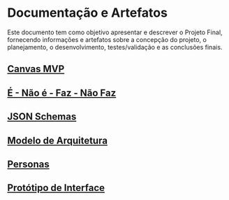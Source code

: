 <h1>Documentação e Artefatos</h1>

Este documento tem como objetivo apresentar e descrever o Projeto Final, fornecendo informações e artefatos sobre a concepção do projeto, o planejamento, o desenvolvimento, testes/validação e as conclusões finais.

[<h2>Canvas MVP</h2>](./Canvas/canvasMvp.md)

[<h2>É - Não é - Faz - Não Faz</h2>](https://github.com/danielandrade47/projetoFinal_Daniel/blob/main/e-naoe-faz-naofaz.md)

[<h2>JSON Schemas</h2>](https://github.com/danielandrade47/projetoFinal_Daniel/blob/main/json-schemas.md)

[<h2>Modelo de Arquitetura</h2>](https://github.com/danielandrade47/projetoFinal_Daniel/blob/main/modelo-de-arquitetura.md)

[<h2>Personas</h2>](https://github.com/danielandrade47/projetoFinal_Daniel/blob/main/personas.md)

[<h2>Protótipo de Interface</h2>](https://github.com/danielandrade47/projetoFinal_Daniel/blob/main/prototipo-interface.md)
